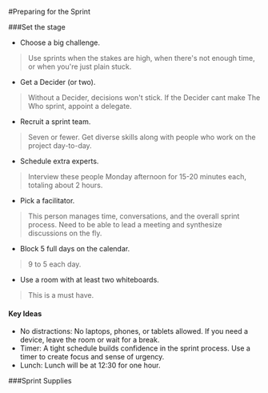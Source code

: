 #Preparing for the Sprint


###Set the stage
* Choose a big challenge.
> Use sprints when the stakes are high, when there's not enough time, or when you're just plain stuck.
* Get a Decider (or two).
> Without a Decider, decisions won't stick. If the Decider cant make The Who sprint, appoint a delegate.
* Recruit a sprint team.
> Seven or fewer. Get diverse skills along with people who work on the project day-to-day.
* Schedule extra experts.
> Interview these people Monday afternoon for 15-20 minutes each, totaling about 2 hours.
* Pick a facilitator.
> This person manages time, conversations, and the overall sprint process. Need to be able to lead a meeting and synthesize discussions on the fly.
* Block 5 full days on the calendar.
> 9 to 5 each day.
* Use a room with at least two whiteboards.
> This is a must have. 

#### Key Ideas
* No distractions: No laptops, phones, or tablets allowed. If you need a device, leave the room or wait for a break.
* Timer: A tight schedule builds confidence in the sprint process. Use a timer to create focus and sense of urgency.
* Lunch: Lunch will be at 12:30 for one hour.


###Sprint Supplies
